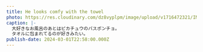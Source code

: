 ```yaml
---
title: He looks comfy with the towel
photo: https://res.cloudinary.com/dz8vyplpm/image/upload/v1716472321/IMG_9162_lhkxiq.jpg
caption: |-
  大好きなお風呂のあとはピカチュウのバスポンチョ。
  タオルに包まれてるのが好きみたい。
publish-date: 2024-03-01T22:58:00.000Z
---
```


